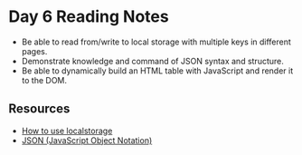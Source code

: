 # Day 6 Reading Notes

- Be able to read from/write to local storage with multiple keys in different pages.
- Demonstrate knowledge and command of JSON syntax and structure.
- Be able to dynamically build an HTML table with JavaScript and render it to the DOM.

## Resources
* [How to use localstorage](https://www.section.io/engineering-education/how-to-use-localstorage-with-javascript/)
* [JSON (JavaScript Object Notation)](https://www.w3schools.com/js/js_json_intro.asp)
